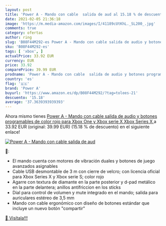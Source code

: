 ```yaml
---
layout: post
title: 'Power A - Mando con cable  salida de aud al 15.18 % de descuento'
date: 2021-02-05 21:36:18
image: 'https://m.media-amazon.com/images/I/41189cUtKhL._SL200_.jpg'
comments: true
category: ofertas
author: ring
slug: 'B08F44M292-es Power A - Mando con cable salida de audio y botones...'
sku: 'B08F44M292-es'
tags: [ 'xbox', ]
actualPrice: 33.92 EUR
currency: EUR
price: 33.92
comparePrice: 39.99 EUR
prodname: 'Power A - Mando con cable  salida de audio y botones programables  de color rojo para Xbox One y Xbox serie X  Xbox Series X '
country: 'es'
flag: '🇪🇸'
brand: 'Power A'
buyurl: 'https://www.amazon.es/dp/B08F44M292/?tag=tolees-21'
descuento: '15.18'
average: '37.3639393939393'
---
```


Ahora mismo tienes [Power A - Mando con cable  salida de audio y botones programables  de color rojo para Xbox One y Xbox serie X  Xbox Series X ](https://www.amazon.es/dp/B08F44M292/?tag=tolees-21) a 33.92 EUR (original: 39.99 EUR) (15.18 %  de descuento) en el siguiente enlace!

[![Power A - Mando con cable  salida de aud](https://m.media-amazon.com/images/I/41189cUtKhL._SL200_.jpg)](https://www.amazon.es/dp/B08F44M292/?tag=tolees-21)

🔎:

- El mando cuenta con motores de vibración duales y botones de juego avanzados asignables
- Cable USB desmontable de 3 m con cierre de velcro; con licencia oficial para Xbox Series X y Xbox serie S; color rojo
- Agarre con textura de diamante en la parte posterior y d-pad metálico en la parte delantera; anillos antifriccion en los sticks
- Dial para control de volumen y mute integrado en el mando; salida para auriculares estéreo de 3,5 mm
- Mando con cable ergonómico con diseño de botones estándar que incluye un nuevo botón "compartir"

[🛒 Visítala!!!](https://www.amazon.es/dp/B08F44M292/?tag=tolees-21)
